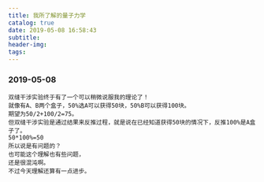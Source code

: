 ```yaml
---
title: 我所了解的量子力学
catalog: true
date: 2019-05-08 16:58:43
subtitle:
header-img:
tags:
---
```

### 2019-05-08
    双缝干涉实验终于有了一个可以稍微说服我的理论了！
    就像有A、B两个盒子，50%选A可以获得50块，50%B可以获得100块。
    期望为50/2+100/2=75。
    但双缝干涉实验是通过结果来反推过程，就是说在已经知道获得50块的情况下，反推100%是A盒子了。
    50*100%=50
    所以说是有问题的？
    也可能这个理解也有些问题，
    还是很混沌啊。
    不过今天理解还算有一点进步。